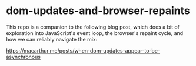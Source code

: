 # dom-updates-and-browser-repaints

This repo is a companion to the following blog post, which does a bit of exploration into JavaScript's event loop, the browser's repaint cycle, and how we can reliably navigate the mix:

https://macarthur.me/posts/when-dom-updates-appear-to-be-asynchronous
